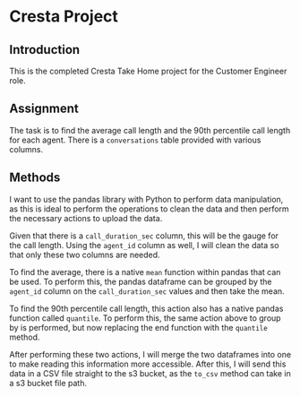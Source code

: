 # Cresta Project

## Introduction

This is the completed Cresta Take Home project for the Customer Engineer role.

## Assignment

The task is to find the average call length and the 90th percentile call length for each agent. There is a `conversations` table provided with various columns.

## Methods

I want to use the pandas library with Python to perform data manipulation, as this is ideal to perform the operations to clean the data and then perform the necessary actions to upload the data.

Given that there is a `call_duration_sec` column, this will be the gauge for the call length. Using the `agent_id` column as well, I will clean the data so that only these two columns are needed.

To find the average, there is a native `mean` function within pandas that can be used. To perform this, the pandas dataframe can be grouped by the `agent_id` column on the `call_duration_sec` values and then take the mean.

To find the 90th percentile call length, this action also has a native pandas function called `quantile`. To perform this, the same action above to group by is performed, but now replacing the end function with the `quantile` method.

After performing these two actions, I will merge the two dataframes into one to make reading this information more accessible. After this, I will send this data in a CSV file straight to the s3 bucket, as the `to_csv` method can take in a s3 bucket file path.
